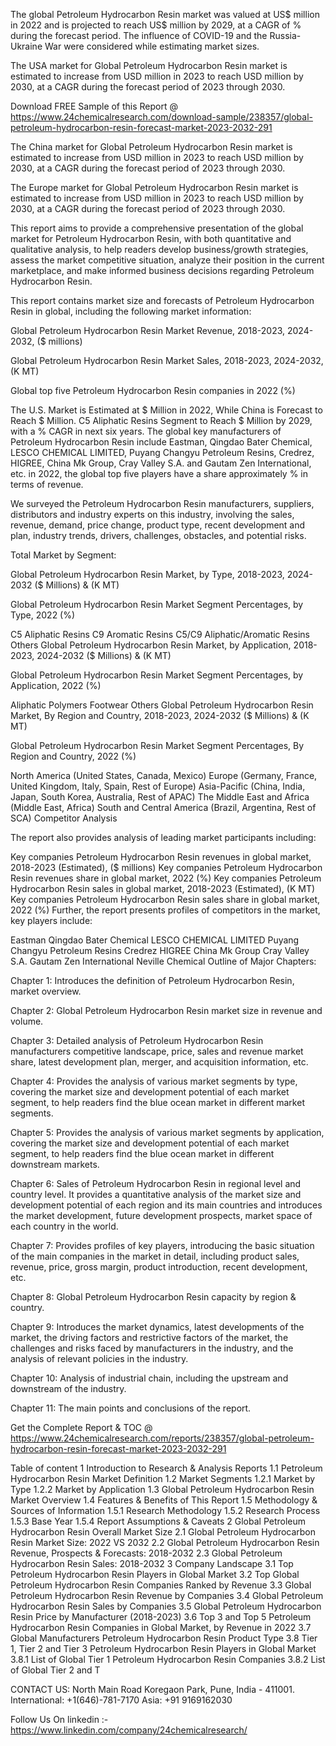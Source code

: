 The global Petroleum Hydrocarbon Resin market was valued at US$ million in 2022 and is projected to reach US$ million by 2029, at a CAGR of % during the forecast period. The influence of COVID-19 and the Russia-Ukraine War were considered while estimating market sizes.

The USA market for Global Petroleum Hydrocarbon Resin market is estimated to increase from USD million in 2023 to reach USD million by 2030, at a CAGR during the forecast period of 2023 through 2030.

Download FREE Sample of this Report @ https://www.24chemicalresearch.com/download-sample/238357/global-petroleum-hydrocarbon-resin-forecast-market-2023-2032-291

The China market for Global Petroleum Hydrocarbon Resin market is estimated to increase from USD million in 2023 to reach USD million by 2030, at a CAGR during the forecast period of 2023 through 2030.

The Europe market for Global Petroleum Hydrocarbon Resin market is estimated to increase from USD million in 2023 to reach USD million by 2030, at a CAGR during the forecast period of 2023 through 2030.

This report aims to provide a comprehensive presentation of the global market for Petroleum Hydrocarbon Resin, with both quantitative and qualitative analysis, to help readers develop business/growth strategies, assess the market competitive situation, analyze their position in the current marketplace, and make informed business decisions regarding Petroleum Hydrocarbon Resin.

This report contains market size and forecasts of Petroleum Hydrocarbon Resin in global, including the following market information:

Global Petroleum Hydrocarbon Resin Market Revenue, 2018-2023, 2024-2032, ($ millions)

Global Petroleum Hydrocarbon Resin Market Sales, 2018-2023, 2024-2032, (K MT)

Global top five Petroleum Hydrocarbon Resin companies in 2022 (%)

The U.S. Market is Estimated at $ Million in 2022, While China is Forecast to Reach $ Million.
C5 Aliphatic Resins Segment to Reach $ Million by 2029, with a % CAGR in next six years.
The global key manufacturers of Petroleum Hydrocarbon Resin include Eastman, Qingdao Bater Chemical, LESCO CHEMICAL LIMITED, Puyang Changyu Petroleum Resins, Credrez, HIGREE, China Mk Group, Cray Valley S.A. and Gautam Zen International, etc. in 2022, the global top five players have a share approximately % in terms of revenue.

We surveyed the Petroleum Hydrocarbon Resin manufacturers, suppliers, distributors and industry experts on this industry, involving the sales, revenue, demand, price change, product type, recent development and plan, industry trends, drivers, challenges, obstacles, and potential risks.

Total Market by Segment:

Global Petroleum Hydrocarbon Resin Market, by Type, 2018-2023, 2024-2032 ($ Millions) & (K MT)

Global Petroleum Hydrocarbon Resin Market Segment Percentages, by Type, 2022 (%)

C5 Aliphatic Resins
C9 Aromatic Resins
C5/C9 Aliphatic/Aromatic Resins
Others
Global Petroleum Hydrocarbon Resin Market, by Application, 2018-2023, 2024-2032 ($ Millions) & (K MT)

Global Petroleum Hydrocarbon Resin Market Segment Percentages, by Application, 2022 (%)

Aliphatic Polymers
Footwear
Others
Global Petroleum Hydrocarbon Resin Market, By Region and Country, 2018-2023, 2024-2032 ($ Millions) & (K MT)

Global Petroleum Hydrocarbon Resin Market Segment Percentages, By Region and Country, 2022 (%)

North America (United States, Canada, Mexico)
Europe (Germany, France, United Kingdom, Italy, Spain, Rest of Europe)
Asia-Pacific (China, India, Japan, South Korea, Australia, Rest of APAC)
The Middle East and Africa (Middle East, Africa)
South and Central America (Brazil, Argentina, Rest of SCA)
Competitor Analysis

The report also provides analysis of leading market participants including:

Key companies Petroleum Hydrocarbon Resin revenues in global market, 2018-2023 (Estimated), ($ millions)
Key companies Petroleum Hydrocarbon Resin revenues share in global market, 2022 (%)
Key companies Petroleum Hydrocarbon Resin sales in global market, 2018-2023 (Estimated), (K MT)
Key companies Petroleum Hydrocarbon Resin sales share in global market, 2022 (%)
Further, the report presents profiles of competitors in the market, key players include:

Eastman
Qingdao Bater Chemical
LESCO CHEMICAL LIMITED
Puyang Changyu Petroleum Resins
Credrez
HIGREE
China Mk Group
Cray Valley S.A.
Gautam Zen International
Neville Chemical
Outline of Major Chapters:

Chapter 1: Introduces the definition of Petroleum Hydrocarbon Resin, market overview.

Chapter 2: Global Petroleum Hydrocarbon Resin market size in revenue and volume.

Chapter 3: Detailed analysis of Petroleum Hydrocarbon Resin manufacturers competitive landscape, price, sales and revenue market share, latest development plan, merger, and acquisition information, etc.

Chapter 4: Provides the analysis of various market segments by type, covering the market size and development potential of each market segment, to help readers find the blue ocean market in different market segments.

Chapter 5: Provides the analysis of various market segments by application, covering the market size and development potential of each market segment, to help readers find the blue ocean market in different downstream markets.

Chapter 6: Sales of Petroleum Hydrocarbon Resin in regional level and country level. It provides a quantitative analysis of the market size and development potential of each region and its main countries and introduces the market development, future development prospects, market space of each country in the world.

Chapter 7: Provides profiles of key players, introducing the basic situation of the main companies in the market in detail, including product sales, revenue, price, gross margin, product introduction, recent development, etc.

Chapter 8: Global Petroleum Hydrocarbon Resin capacity by region & country.

Chapter 9: Introduces the market dynamics, latest developments of the market, the driving factors and restrictive factors of the market, the challenges and risks faced by manufacturers in the industry, and the analysis of relevant policies in the industry.

Chapter 10: Analysis of industrial chain, including the upstream and downstream of the industry.

Chapter 11: The main points and conclusions of the report.

Get the Complete Report & TOC @ https://www.24chemicalresearch.com/reports/238357/global-petroleum-hydrocarbon-resin-forecast-market-2023-2032-291

Table of content
1 Introduction to Research & Analysis Reports
1.1 Petroleum Hydrocarbon Resin Market Definition
1.2 Market Segments
1.2.1 Market by Type
1.2.2 Market by Application
1.3 Global Petroleum Hydrocarbon Resin Market Overview
1.4 Features & Benefits of This Report
1.5 Methodology & Sources of Information
1.5.1 Research Methodology
1.5.2 Research Process
1.5.3 Base Year
1.5.4 Report Assumptions & Caveats
2 Global Petroleum Hydrocarbon Resin Overall Market Size
2.1 Global Petroleum Hydrocarbon Resin Market Size: 2022 VS 2032
2.2 Global Petroleum Hydrocarbon Resin Revenue, Prospects & Forecasts: 2018-2032
2.3 Global Petroleum Hydrocarbon Resin Sales: 2018-2032
3 Company Landscape
3.1 Top Petroleum Hydrocarbon Resin Players in Global Market
3.2 Top Global Petroleum Hydrocarbon Resin Companies Ranked by Revenue
3.3 Global Petroleum Hydrocarbon Resin Revenue by Companies
3.4 Global Petroleum Hydrocarbon Resin Sales by Companies
3.5 Global Petroleum Hydrocarbon Resin Price by Manufacturer (2018-2023)
3.6 Top 3 and Top 5 Petroleum Hydrocarbon Resin Companies in Global Market, by Revenue in 2022
3.7 Global Manufacturers Petroleum Hydrocarbon Resin Product Type
3.8 Tier 1, Tier 2 and Tier 3 Petroleum Hydrocarbon Resin Players in Global Market
3.8.1 List of Global Tier 1 Petroleum Hydrocarbon Resin Companies
3.8.2 List of Global Tier 2 and T

CONTACT US:
North Main Road Koregaon Park, Pune, India - 411001.
International: +1(646)-781-7170
Asia: +91 9169162030

Follow Us On linkedin :- https://www.linkedin.com/company/24chemicalresearch/
